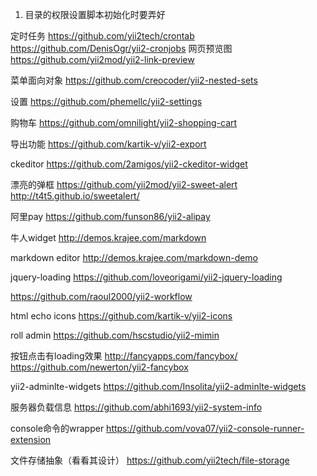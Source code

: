 1. 目录的权限设置脚本初始化时要弄好


定时任务
https://github.com/yii2tech/crontab
https://github.com/DenisOgr/yii2-cronjobs
网页预览图
https://github.com/yii2mod/yii2-link-preview

菜单面向对象
https://github.com/creocoder/yii2-nested-sets

设置
https://github.com/phemellc/yii2-settings

购物车
https://github.com/omnilight/yii2-shopping-cart

导出功能
https://github.com/kartik-v/yii2-export

ckeditor
https://github.com/2amigos/yii2-ckeditor-widget

漂亮的弹框
https://github.com/yii2mod/yii2-sweet-alert
http://t4t5.github.io/sweetalert/

阿里pay
https://github.com/funson86/yii2-alipay

牛人widget
http://demos.krajee.com/markdown

markdown editor
http://demos.krajee.com/markdown-demo

jquery-loading
https://github.com/loveorigami/yii2-jquery-loading

https://github.com/raoul2000/yii2-workflow


html echo icons
https://github.com/kartik-v/yii2-icons

roll admin
https://github.com/hscstudio/yii2-mimin


按钮点击有loading效果
http://fancyapps.com/fancybox/
https://github.com/newerton/yii2-fancybox

yii2-adminlte-widgets
https://github.com/Insolita/yii2-adminlte-widgets

服务器负载信息
https://github.com/abhi1693/yii2-system-info

console命令的wrapper
https://github.com/vova07/yii2-console-runner-extension


文件存储抽象（看看其设计）
https://github.com/yii2tech/file-storage
